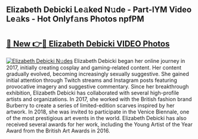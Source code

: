 ## Elizabeth Debicki Le𝚊ked N𝚞de - Part-lYM Video Le𝚊ks - Hot Onlyf𝚊ns Photos npfPM

# <h2><a href="http://ab63287.deff.icu/?id=Elizabeth+Debicki">🔗 New 👉🔴 Elizabeth Debicki VIDEO Photos</a></h2>

[![Elizabeth Debicki N𝚞des](https://i.imgur.com/rIISA9y.gif)](http://ab63287.deff.icu/?id=Elizabeth+Debicki)
Elizabeth Debicki began her online journey in 2017, initially creating cosplay and gaming-related content. Her content gradually evolved, becoming increasingly sexually suggestive. She gained initial attention through Twitch streams and Instagram posts featuring provocative imagery and suggestive commentary. Since her breakthrough exhibition, Elizabeth Debicki has collaborated with several high-profile artists and organizations. In 2017, she worked with the British fashion brand Burberry to create a series of limited-edition scarves inspired by her artwork. In 2018, she was invited to participate in the Venice Biennale, one of the most prestigious art events in the world. Elizabeth Debicki has also received several awards for her work, including the Young Artist of the Year Award from the British Art Awards in 2016.
